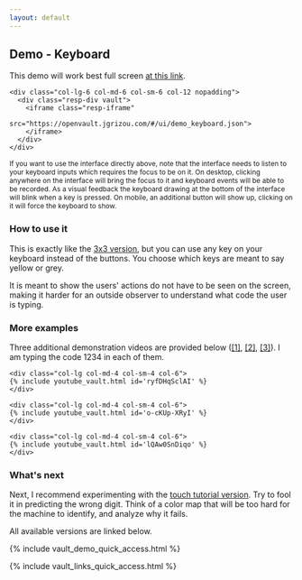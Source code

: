 ```yaml
---
layout: default
---
```


## Demo - Keyboard

This demo will work best full screen [at this link](https://openvault.jgrizou.com/#/ui/demo_keyboard.json).

<div class="container">
  <div class="row align-items-center justify-content-center">

    <div class="col-lg-6 col-md-6 col-sm-6 col-12 nopadding">
      <div class="resp-div vault">
        <iframe class="resp-iframe"
                src="https://openvault.jgrizou.com/#/ui/demo_keyboard.json">
        </iframe>
      </div>
    </div>

  </div>
</div>


<p style="font-size: 0.75rem;">If you want to use the interface directly above, note that the interface needs to listen to your keyboard inputs which requires the focus to be on it. On desktop, clicking anywhere on the interface will bring the focus to it and keyboard events will be able to be recorded. As a visual feedback the keyboard drawing at the bottom of the interface will blink when a key is pressed. On mobile, an additional button will show up, clicking on it will force the keyboard to show.</p>

### How to use it

This is exactly like the [3x3 version](../3x3/), but you can use any key on your keyboard instead of the buttons. You choose which keys are meant to say yellow or grey.

It is meant to show the users' actions do not have to be seen on the screen, making it harder for an outside observer to understand what code the user is typing.

### More examples

Three additional demonstration videos are provided below ([[1]](https://www.youtube.com/embed/ryfDHqSclAI), [[2]](https://www.youtube.com/embed/o-cKUp-XRyI), [[3]](https://www.youtube.com/embed/lQAw0SnDiqo)). I am typing the code 1234 in each of them.

<div class="container">
  <div class="row align-items-center justify-content-center">

    <div class="col-lg col-md-4 col-sm-4 col-6">
    {% include youtube_vault.html id='ryfDHqSclAI' %}
    </div>

    <div class="col-lg col-md-4 col-sm-4 col-6">
    {% include youtube_vault.html id='o-cKUp-XRyI' %}
    </div>

    <div class="col-lg col-md-4 col-sm-4 col-6">
    {% include youtube_vault.html id='lQAw0SnDiqo' %}
    </div>

  </div>
</div>

### What's next

Next, I recommend experimenting with the [touch tutorial version](../../tuto/touch/). Try to fool it in predicting the wrong digit. Think of a color map that will be too hard for the machine to identify, and analyze why it fails.

All available versions are linked below.

{% include vault_demo_quick_access.html %}

{% include vault_links_quick_access.html %}
